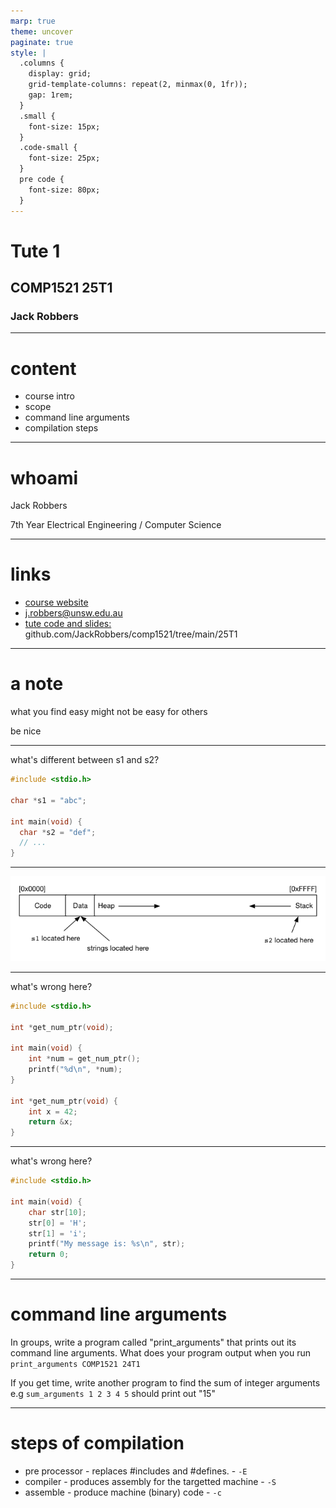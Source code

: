 ```yaml
---
marp: true
theme: uncover
paginate: true
style: |
  .columns {
    display: grid;
    grid-template-columns: repeat(2, minmax(0, 1fr));
    gap: 1rem;
  }
  .small {
    font-size: 15px;
  }
  .code-small {
    font-size: 25px;
  }
  pre code {
    font-size: 80px;
  }
---
```


# Tute 1

## COMP1521 25T1

### Jack Robbers

---

# content

- course intro
- scope
- command line arguments
- compilation steps

---

# whoami

Jack Robbers

7th Year Electrical Engineering / Computer Science

---

# links

- [course website](https://cgi.cse.unsw.edu.au/~cs1521/25T1)
- [j.robbers@unsw.edu.au](mailto:j.robbers@unsw.edu.au)
- [tute code and slides: ](https://github.com/JackRobbers/comp1521/tree/main/25T1) github.com/JackRobbers/comp1521/tree/main/25T1

---

# a note

what you find easy might not be easy for others

be nice

---

what's different between s1 and s2?

```c
#include <stdio.h>

char *s1 = "abc";

int main(void) {
  char *s2 = "def";
  // ...
}
```

---

![](binary.png)

---

what's wrong here?

```c
#include <stdio.h>

int *get_num_ptr(void);

int main(void) {
    int *num = get_num_ptr();
    printf("%d\n", *num);
}

int *get_num_ptr(void) {
    int x = 42;
    return &x;
}
```

---

what's wrong here?

```c
#include <stdio.h>

int main(void) {
    char str[10];
    str[0] = 'H';
    str[1] = 'i';
    printf("My message is: %s\n", str);
    return 0;
}
```

---

# command line arguments

In groups, write a program called "print_arguments" that prints out its command line arguments. What does your program output when you run `print_arguments COMP1521 24T1`

If you get time, write another program to find the sum of integer arguments e.g `sum_arguments 1 2 3 4 5` should print out "15"

---

# steps of compilation

- pre processor - replaces #includes and #defines. - `-E`
- compiler - produces assembly for the targetted machine - `-S`
- assemble - produce machine (binary) code - `-c`
